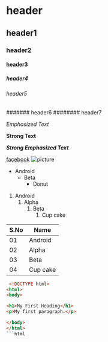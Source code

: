# header
## header1
### header2
#### header3
##### header4
###### header5
####### header6
######## header7

*Emphasized Text*

**Strong Text**

***Strong Emphasized Text***

[facebook](www.facebook.com)
![picture](https://media.kasperskydaily.com/wp-content/uploads/sites/92/2019/12/09084248/android-device-identifiers-featured.jpg)

* Android
    * Beta
        * Donut
 
 
 1. Android
    1. Alpha
        1. Beta
            1. Cup cake
            
            
   
  S.No  |  Name
  ------|-------
  01    |  Android
  02    |  Alpha
  03    |  Beta
  04    |  Cup cake
  
  
 ```html 
  <!DOCTYPE html>
<html>
<body>

<h1>My First Heading</h1>
<p>My first paragraph.</p>

</body>
</html>
```html
